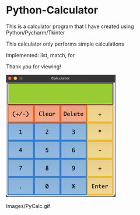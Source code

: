 # Python-Calculator

This is a calculator program that I have created using Python/Pycharm/Tkinter

This calculator only performs simple calculations

Implemented: list, match, for

Thank you for viewing!

<img src="Images/Python%20Calc.png" width="300">


Images/PyCalc.gif
